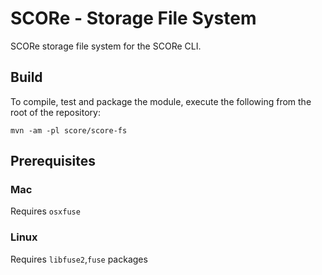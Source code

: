 SCORe - Storage File System
===

SCORe storage file system for the SCORe CLI.

## Build

To compile, test and package the module, execute the following from the root of the repository:

```shell
mvn -am -pl score/score-fs
```

## Prerequisites

### Mac
Requires `osxfuse`

### Linux
Requires `libfuse2`,`fuse` packages


